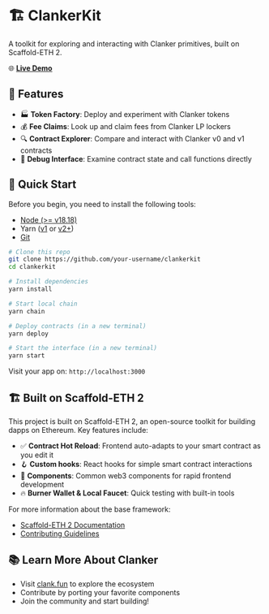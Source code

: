 # 🏗 ClankerKit

A toolkit for exploring and interacting with Clanker primitives, built on Scaffold-ETH 2.

🌐 **[Live Demo](https://clankerkit.vercel.app)**

## 🔨 Features

- 🏭 **Token Factory**: Deploy and experiment with Clanker tokens
- 💰 **Fee Claims**: Look up and claim fees from Clanker LP lockers
- 🔍 **Contract Explorer**: Compare and interact with Clanker v0 and v1 contracts
- 🐞 **Debug Interface**: Examine contract state and call functions directly

## 🚀 Quick Start

Before you begin, you need to install the following tools:

- [Node (>= v18.18)](https://nodejs.org/en/download/)
- Yarn ([v1](https://classic.yarnpkg.com/en/docs/install/) or [v2+](https://yarnpkg.com/getting-started/install))
- [Git](https://git-scm.com/downloads)

```bash
# Clone this repo
git clone https://github.com/your-username/clankerkit
cd clankerkit

# Install dependencies
yarn install

# Start local chain
yarn chain

# Deploy contracts (in a new terminal)
yarn deploy

# Start the interface (in a new terminal)
yarn start
```

Visit your app on: `http://localhost:3000`

## 🏗 Built on Scaffold-ETH 2

This project is built on Scaffold-ETH 2, an open-source toolkit for building dapps on Ethereum. Key features include:

- ✅ **Contract Hot Reload**: Frontend auto-adapts to your smart contract as you edit it
- 🪝 **Custom hooks**: React hooks for simple smart contract interactions
- 🧱 **Components**: Common web3 components for rapid frontend development
- 🔥 **Burner Wallet & Local Faucet**: Quick testing with built-in tools

For more information about the base framework:
- [Scaffold-ETH 2 Documentation](https://docs.scaffoldeth.io)
- [Contributing Guidelines](https://github.com/scaffold-eth/scaffold-eth-2/blob/main/CONTRIBUTING.md)

## 📚 Learn More About Clanker

- Visit [clank.fun](https://clank.fun) to explore the ecosystem
- Contribute by porting your favorite components
- Join the community and start building!